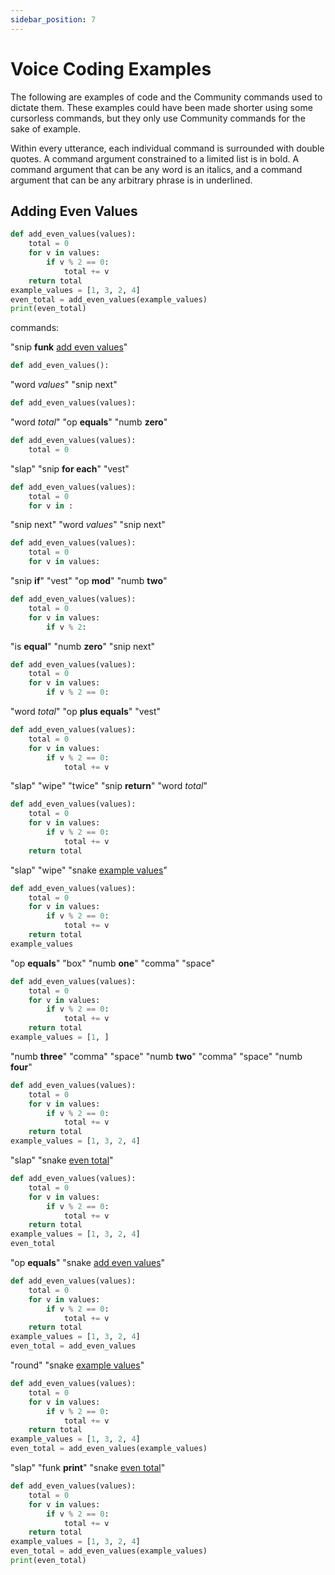 ```yaml
---
sidebar_position: 7
---
```


# Voice Coding Examples

The following are examples of code and the Community commands used to dictate them. These examples could have been made shorter using some cursorless commands, but they only use Community commands for the sake of example.

Within every utterance, each individual command is surrounded with double quotes. A command argument constrained to a limited list is in bold. A command argument that can be any word is an italics, and a command argument that can be any arbitrary phrase is in underlined.

## Adding Even Values

```python
def add_even_values(values):
    total = 0
    for v in values:
        if v % 2 == 0:
            total += v
    return total
example_values = [1, 3, 2, 4]
even_total = add_even_values(example_values)
print(even_total)
```

commands:

"snip <b>funk</b> <u>add even values</u>"

```python
def add_even_values():

```

"word <i>values</i>" "snip next"

```python
def add_even_values(values):

```

"word <i>total</i>" "op <b>equals</b>" "numb <b>zero</b>"

```python
def add_even_values(values):
    total = 0
```

"slap" "snip <b>for each</b>" "vest"

```python
def add_even_values(values):
    total = 0
    for v in :

```

"snip next" "word <i>values</i>" "snip next"

```python
def add_even_values(values):
    total = 0
    for v in values:

```

"snip <b>if</b>" "vest" "op <b>mod</b>" "numb <b>two</b>"

```python
def add_even_values(values):
    total = 0
    for v in values:
        if v % 2:

```

"is <b>equal</b>" "numb <b>zero</b>" "snip next"

```python
def add_even_values(values):
    total = 0
    for v in values:
        if v % 2 == 0:

```

"word <i>total</i>" "op <b>plus equals</b>" "vest"

```python
def add_even_values(values):
    total = 0
    for v in values:
        if v % 2 == 0:
            total += v
```

"slap" "wipe" "twice" "snip <b>return</b>" "word <i>total</i>"

```python
def add_even_values(values):
    total = 0
    for v in values:
        if v % 2 == 0:
            total += v
    return total
```

"slap" "wipe" "snake <u>example values</u>"

```python
def add_even_values(values):
    total = 0
    for v in values:
        if v % 2 == 0:
            total += v
    return total
example_values
```

"op <b>equals</b>" "box" "numb <b>one</b>" "comma" "space"

```python
def add_even_values(values):
    total = 0
    for v in values:
        if v % 2 == 0:
            total += v
    return total
example_values = [1, ]
```

"numb <b>three</b>" "comma" "space" "numb <b>two</b>" "comma" "space" "numb <b>four</b>"

```python
def add_even_values(values):
    total = 0
    for v in values:
        if v % 2 == 0:
            total += v
    return total
example_values = [1, 3, 2, 4]
```

"slap" "snake <u>even total</u>"

```python
def add_even_values(values):
    total = 0
    for v in values:
        if v % 2 == 0:
            total += v
    return total
example_values = [1, 3, 2, 4]
even_total
```

"op <b>equals</b>" "snake <u>add even values</u>"

```python
def add_even_values(values):
    total = 0
    for v in values:
        if v % 2 == 0:
            total += v
    return total
example_values = [1, 3, 2, 4]
even_total = add_even_values
```

"round" "snake <u>example values</u>"

```python
def add_even_values(values):
    total = 0
    for v in values:
        if v % 2 == 0:
            total += v
    return total
example_values = [1, 3, 2, 4]
even_total = add_even_values(example_values)
```

"slap" "funk <b>print</b>" "snake <u>even total</u>"

```python
def add_even_values(values):
    total = 0
    for v in values:
        if v % 2 == 0:
            total += v
    return total
example_values = [1, 3, 2, 4]
even_total = add_even_values(example_values)
print(even_total)
```
